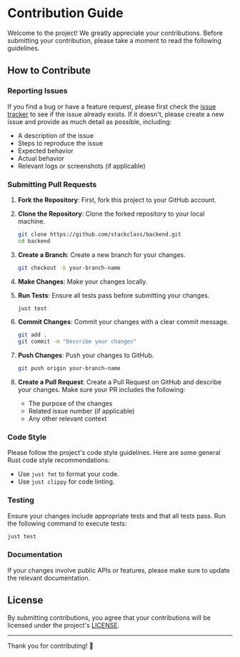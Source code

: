 # Contribution Guide

Welcome to the project! We greatly appreciate your contributions.
Before submitting your contribution, please take a moment to read the following guidelines.

## How to Contribute

### Reporting Issues

If you find a bug or have a feature request, please first check the
[issue tracker](https://github.com/stackclass/backend/issues)
to see if the issue already exists. If it doesn't, please create a new issue
and provide as much detail as possible, including:

- A description of the issue
- Steps to reproduce the issue
- Expected behavior
- Actual behavior
- Relevant logs or screenshots (if applicable)

### Submitting Pull Requests

1. **Fork the Repository**: First, fork this project to your GitHub account.

2. **Clone the Repository**: Clone the forked repository to your local machine.

   ```bash
   git clone https://github.com/stackclass/backend.git
   cd backend
   ```

3. **Create a Branch**: Create a new branch for your changes.

   ```bash
   git checkout -b your-branch-name
   ```

4. **Make Changes**: Make your changes locally.

5. **Run Tests**: Ensure all tests pass before submitting your changes.

   ```bash
   just test
   ```

6. **Commit Changes**: Commit your changes with a clear commit message.

   ```bash
   git add .
   git commit -m "Describe your changes"
   ```

7. **Push Changes**: Push your changes to GitHub.

   ```bash
   git push origin your-branch-name
   ```

8. **Create a Pull Request**: Create a Pull Request on GitHub and describe your changes.
    Make sure your PR includes the following:

   - The purpose of the changes
   - Related issue number (if applicable)
   - Any other relevant context

### Code Style

Please follow the project's code style guidelines.
Here are some general Rust code style recommendations:

- Use `just fmt` to format your code.
- Use `just clippy` for code linting.

### Testing

Ensure your changes include appropriate tests and that all tests pass.
Run the following command to execute tests:

```bash
just test
```

### Documentation

If your changes involve public APIs or features,
please make sure to update the relevant documentation.

## License

By submitting contributions, you agree that your contributions
will be licensed under the project's [LICENSE](LICENSE).

---

Thank you for contributing! 🎉
